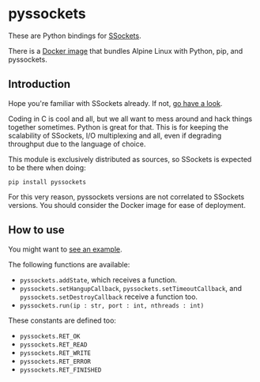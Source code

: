 # pyssockets
These are Python bindings for [SSockets](https://github.com/jlxip/ssockets).

There is a [Docker image](https://hub.docker.com/r/jlxip/pyssockets) that bundles Alpine Linux with Python, pip, and pyssockets.

## Introduction
Hope you're familiar with SSockets already. If not, [go have a look](https://github.com/jlxip/ssockets).

Coding in C is cool and all, but we all want to mess around and hack things together sometimes. Python is great for that. This is for keeping the scalability of SSockets, I/O multiplexing and all, even if degrading throughput due to the language of choice.

This module is exclusively distributed as sources, so SSockets is expected to be there when doing:

```
pip install pyssockets
```

For this very reason, pyssockets versions are not correlated to SSockets versions. You should consider the Docker image for ease of deployment.

## How to use
You might want to [see an example](https://github.com/jlxip/pyssockets/tree/master/echo/echo.py).

The following functions are available:
- `pyssockets.addState`, which receives a function.
- `pyssockets.setHangupCallback`, `pyssockets.setTimeoutCallback`, and `pyssockets.setDestroyCallback` receive a function too.
- `pyssockets.run(ip : str, port : int, nthreads : int)`

These constants are defined too:
- `pyssockets.RET_OK`
- `pyssockets.RET_READ`
- `pyssockets.RET_WRITE`
- `pyssockets.RET_ERROR`
- `pyssockets.RET_FINISHED`
